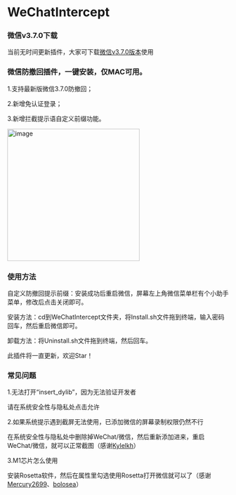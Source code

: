 # WeChatIntercept
### 微信v3.7.0下载
当前无时间更新插件，大家可下载[微信v3.7.0版本](https://dldir1.qq.com/weixin/mac/WeChatMac.dmg)使用

### 微信防撤回插件，一键安装，仅MAC可用。

1.支持最新版微信3.7.0防撤回；

2.新增免认证登录；

3.新增拦截提示语自定义前缀功能。

<img width="301" alt="image" src="https://user-images.githubusercontent.com/18585610/159691061-3f24b69f-a494-4549-a530-7724b1b40060.png">

### 使用方法

自定义防撤回提示前缀：安装成功后重启微信，屏幕左上角微信菜单栏有个小助手菜单，修改后点击关闭即可。

安装方法：cd到WeChatIntercept文件夹，将Install.sh文件拖到终端，输入密码回车，然后重启微信即可。

卸载方法：将Uninstall.sh文件拖到终端，然后回车。

此插件将一直更新，欢迎Star！

### 常见问题

1.无法打开“insert_dylib”，因为无法验证开发者

请在系统安全性与隐私处点击允许

2.如果系统提示遇到截屏无法使用，已添加微信的屏幕录制权限仍然不行

在系统安全性与隐私处中删除掉WeChat/微信，然后重新添加进来，重启WeChat/微信，就可以正常截图（感谢[Kylelkh](https://github.com/Kylelkh)）

3.M1芯片怎么使用

安装Rosetta软件，然后在属性里勾选使用Rosetta打开微信就可以了（感谢[Mercury2699](https://github.com/Mercury2699)、[bolosea](https://github.com/bolosea)）


